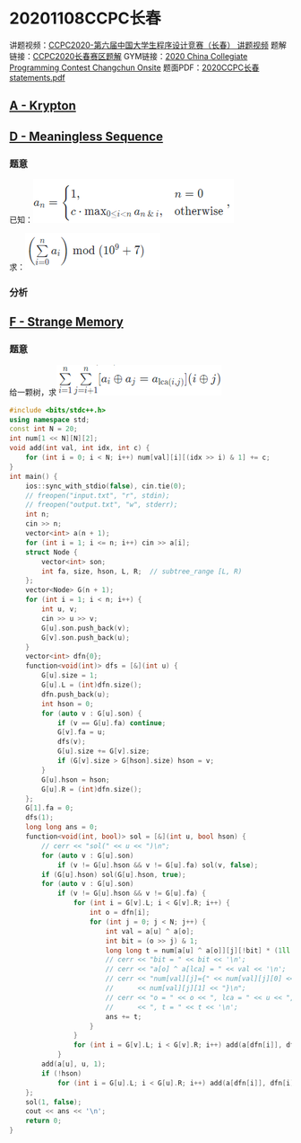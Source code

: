 # 20201108CCPC长春
讲题视频：[CCPC2020-第六届中国大学生程序设计竞赛（长春） 讲题视频](https://www.bilibili.com/video/BV1uD4y1R7rk)
题解链接：[CCPC2020长春赛区题解](https://zhuanlan.zhihu.com/p/279287505)
GYM链接：[2020 China Collegiate Programming Contest Changchun Onsite](https://codeforces.com/gym/102832)
题面PDF：[2020CCPC长春statements.pdf](_v_attachments/20201109174832832_1413/2020CCPC长春statements.pdf)


## [A - Krypton](https://pintia.cn/problem-sets/1325328163585343488/problems/1325343094703611904)

## [D - Meaningless Sequence](https://pintia.cn/problem-sets/1325328163585343488/problems/1325343094703611907)
### 题意
已知：![](_v_images/20201108184243451_23604.png)

求：![](_v_images/20201108184303659_7227.png)


### 分析


## [F - Strange Memory](https://codeforces.com/gym/102832/problem/F)
### 题意

给一颗树，求![](_v_images/20201109174333056_7733.png)

```cpp
#include <bits/stdc++.h>
using namespace std;
const int N = 20;
int num[1 << N][N][2];
void add(int val, int idx, int c) {
    for (int i = 0; i < N; i++) num[val][i][(idx >> i) & 1] += c;
}
int main() {
    ios::sync_with_stdio(false), cin.tie(0);
    // freopen("input.txt", "r", stdin);
    // freopen("output.txt", "w", stderr);
    int n;
    cin >> n;
    vector<int> a(n + 1);
    for (int i = 1; i <= n; i++) cin >> a[i];
    struct Node {
        vector<int> son;
        int fa, size, hson, L, R;  // subtree_range [L, R)
    };
    vector<Node> G(n + 1);
    for (int i = 1; i < n; i++) {
        int u, v;
        cin >> u >> v;
        G[u].son.push_back(v);
        G[v].son.push_back(u);
    }
    vector<int> dfn{0};
    function<void(int)> dfs = [&](int u) {
        G[u].size = 1;
        G[u].L = (int)dfn.size();
        dfn.push_back(u);
        int hson = 0;
        for (auto v : G[u].son) {
            if (v == G[u].fa) continue;
            G[v].fa = u;
            dfs(v);
            G[u].size += G[v].size;
            if (G[v].size > G[hson].size) hson = v;
        }
        G[u].hson = hson;
        G[u].R = (int)dfn.size();
    };
    G[1].fa = 0;
    dfs(1);
    long long ans = 0;
    function<void(int, bool)> sol = [&](int u, bool hson) {
        // cerr << "sol(" << u << ")\n";
        for (auto v : G[u].son)
            if (v != G[u].hson && v != G[u].fa) sol(v, false);
        if (G[u].hson) sol(G[u].hson, true);
        for (auto v : G[u].son)
            if (v != G[u].hson && v != G[u].fa) {
                for (int i = G[v].L; i < G[v].R; i++) {
                    int o = dfn[i];
                    for (int j = 0; j < N; j++) {
                        int val = a[u] ^ a[o];
                        int bit = (o >> j) & 1;
                        long long t = num[a[u] ^ a[o]][j][!bit] * (1ll << j);
                        // cerr << "bit = " << bit << '\n';
                        // cerr << "a[o] ^ a[lca] = " << val << '\n';
                        // cerr << "num[val][j]={" << num[val][j][0] << ", "
                        //      << num[val][j][1] << "}\n";
                        // cerr << "o = " << o << ", lca = " << u << ", j = " << j
                        //      << ", t = " << t << '\n';
                        ans += t;
                    }
                }
                for (int i = G[v].L; i < G[v].R; i++) add(a[dfn[i]], dfn[i], 1);
            }
        add(a[u], u, 1);
        if (!hson)
            for (int i = G[u].L; i < G[u].R; i++) add(a[dfn[i]], dfn[i], -1);
    };
    sol(1, false);
    cout << ans << '\n';
    return 0;
}

```
